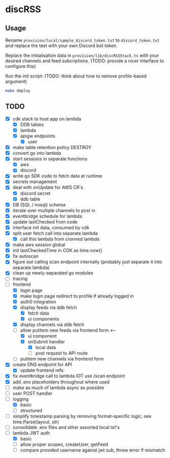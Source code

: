 # discRSS

## Usage

Rename `provision/local/sample_discord_token.txt` to `discord_token.txt` and replace the text with your own Discord bot token.

Replace the initialisation data in `provision/lib/discRSSStack.ts` with your desired channels and feed subcriptions. (TODO: provide a nicer interface to configure this)

Run the init script: (TODO: think about how to remove profile-based argument)

```sh
make deploy
```

## TODO

- [x] cdk stack to host app on lambda
  - [x] DDB tables
  - [x] lambda
  - [x] apigw endpoints
    - [x] user
- [x] make table retention policy DESTROY
- [x] convert go into lambda
- [x] start sessions in separate functions
  - [x] aws
  - [x] discord
- [x] write go SDK code to fetch data at runtime
- [x] secrets management
- [x] deal with onUpdate for AWS CR's
  - [x] discord secret
  - [x] ddb table
- [x] DB (SQL / nosql) schema
- [x] iterate over multiple channels to post in
- [x] eventbridge schedule for lambda
- [x] update lastChecked from code
- [x] interface init data, consumed by cdk
- [x] split user fetch call into separate lambda
  - [x] call this lambda from cronned lambda
- [x] make aws session global
- [x] init lastCheckedTime in CDK as time.now()
- [x] fix autoscan
- [x] figure out calling scan endpoint internally (probably just separate it into separate lambda)
- [x] clean up newly-separated go modules
- [ ] tracing
- [ ] frontend
  - [x] login page
   - [x] make login page redirect to profile if already logged in
  - [x] auth0 integration
  - [x] display feeds via ddb fetch
    - [x] fetch data
    - [x] ui components
  - [x] display channels via ddb fetch
  - [ ] allow putitem new feeds via frontend form  <--
    - [x] ui component
    - [x] onSubmit handler
      - [x] local data
      - [ ] post request to API route
  - [ ] putitem new channels via frontend form
- [x] create DNS endpoint for API
  - [x] update frontend refs
- [x] fix eventbridge call to lambda IOT use /scan endpoint
- [x] add .env placeholders throughout where used
- [ ] make as much of lambda async as possible
- [ ] user POST handler
- [ ] logging
  - [x] basic
  - [ ] structured
- [ ] simplify timestamp parsing by removing format-specific logic, see time.Parse(layout, str)
- [ ] consolidate .env files and other assorted local txt's
- [ ] lambda JWT auth
  - [x] basic
  - [ ] allow proper scopes, createUser, getFeed
  - [ ] compare provided username against jwt sub, throw error if mismatch